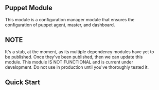 ## Puppet Module

This module is a configuration manager module that ensures the configuration of puppet agent, master, and dashboard.  

## NOTE ##

It's a stub, at the moment, as its multiple dependency modules have yet to be published.  Once they've been published, then we can update this module.  This module IS NOT FUNCTIONAL and is current under development.  Do not use in production until you've thoroughly tested it.

## Quick Start